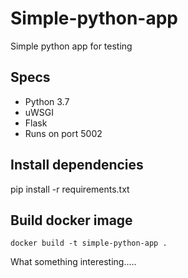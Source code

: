 # Simple-python-app
Simple python app for testing

## Specs

- Python 3.7
- uWSGI
- Flask
- Runs on port 5002

## Install dependencies

pip install -r requirements.txt

## Build docker image

`docker build -t simple-python-app .`

What something interesting.....
